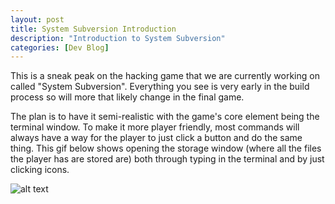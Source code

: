 ```yaml
---
layout: post
title: System Subversion Introduction
description: "Introduction to System Subversion"
categories: [Dev Blog]
---
```


This is a sneak peak on the hacking game that we are currently working on called "System Subversion". Everything you see is very early in the build process so will more that likely change in the final game.

The plan is to have it semi-realistic with the game's core element being the terminal window. To make it more player friendly, most commands will always have a way for the player to just click a button and do the same thing. This gif below shows opening the storage window (where all the files the player has are stored are) both through typing in the terminal and by just clicking icons.

![alt text](http://www.salusgames.com/images/system-subversion-introduction-1.gif "Terminal Example")
